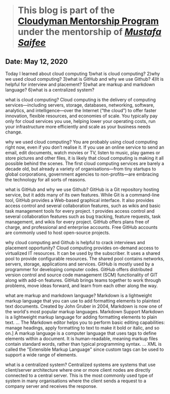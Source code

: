 > # This blog is part of the **[Cloudyman Mentorship Program](https://t.co/78sRvCvYiO?amp=1)** under the mentorship of *[Mustafa Saifee](https://www.linkedin.com/in/saifeemustafaq/)*

## Date: May 12, 2020
Today I learned about cloud computing
1)what is cloud computing?
2)why we used cloud computing?
3)what is GitHub and why we use Github?
4)It is helpful for interview and placement?
5)what are markup and markdown language?
6)what is a centralized system?

what is cloud computing?
Cloud computing is the delivery of computing services—including servers, storage, databases, networking, software, analytics, and intelligence—over the Internet (“the cloud”) to offer faster innovation, flexible resources, and economies of scale. You typically pay only for cloud services you use, helping lower your operating costs, run your infrastructure more efficiently and scale as your business needs change.


why we used cloud computing?
You are probably using cloud computing right now, even if you don’t realise it. If you use an online service to send an email, edit documents, watch movies or TV, listen to music, play games or store pictures and other files, it is likely that cloud computing is making it all possible behind the scenes. The first cloud computing services are barely a decade old, but already a variety of organisations—from tiny startups to global corporations, government agencies to non-profits—are embracing the technology for all sorts of reasons.


what is GitHub and why we use Github?
GitHub is a Git repository hosting service, but it adds many of its own features. While Git is a command-line tool, GitHub provides a Web-based graphical interface. It also provides access control and several collaboration features, such as wikis and basic task management tools for every project.
t provides access control and several collaboration features such as bug tracking, feature requests, task management, and wikis for every project. GitHub offers plans free of charge, and professional and enterprise accounts. Free GitHub accounts are commonly used to host open-source projects.


why cloud computing and Github is helpful to crack interviews and placement opportunity?
Cloud computing provides on-demand access to virtualized IT resources. It can be used by the subscriber. It uses a shared pool to provide configurable resources. The shared pool contains networks, servers, storage, applications and services.
GitHub is mostly used by a programmer for developing computer codes. GitHub offers distributed version control and source code management (SCM) functionality of GIT along with add-on features. GitHub brings teams together to work through problems, move ideas forward, and learn from each other along the way.

what are markup and markdown language?
Markdown is a lightweight markup language that you can use to add formatting elements to plaintext text documents. Created by John Gruber in 2004, Markdown is now one of the world's most popular markup languages.
Markdown Support Markdown is a lightweight markup language for adding formatting elements to plain text. ... The Markdown editor helps you to perform basic editing capabilities: manage headings, apply formatting to text to make it bold or italic, and so on.]
A markup language is a computer language that uses tags to define elements within a document. It is human-readable, meaning markup files contain standard words, rather than typical programming syntax. ... XML is called the "Extensible Markup Language" since custom tags can be used to support a wide range of elements.


what is a centralized system?
Centralized systems are systems that use client/server architecture where one or more client nodes are directly connected to a central server. This is the most commonly used type of system in many organisations where the client sends a request to a company server and receives the response.



